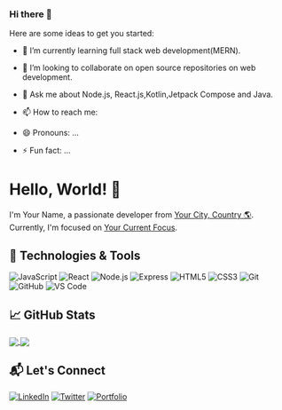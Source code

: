 ### Hi there 👋




Here are some ideas to get you started:

- 🌱 I’m currently learning full stack web development(MERN).
- 👯 I’m looking to collaborate on open source repositories on web development.

- 💬 Ask me about Node.js, React.js,Kotlin,Jetpack Compose and Java.
- 📫 How to reach me: 
- 😄 Pronouns: ...
- ⚡ Fun fact: ...

# Hello, World! 👋

I'm Your Name, a passionate developer from [Your City, Country 🌎](#). Currently, I'm focused on [Your Current Focus](#).

## 🔧 Technologies & Tools

![JavaScript](https://img.shields.io/badge/-JavaScript-F7DF1E?style=flat-square&logo=javascript&logoColor=black)
![React](https://img.shields.io/badge/-React-61DAFB?style=flat-square&logo=react&logoColor=white)
![Node.js](https://img.shields.io/badge/-Node.js-339933?style=flat-square&logo=node.js&logoColor=white)
![Express](https://img.shields.io/badge/-Express-000000?style=flat-square&logo=express&logoColor=white)
![HTML5](https://img.shields.io/badge/-HTML5-E34F26?style=flat-square&logo=html5&logoColor=white)
![CSS3](https://img.shields.io/badge/-CSS3-1572B6?style=flat-square&logo=css3&logoColor=white)
![Git](https://img.shields.io/badge/-Git-F05032?style=flat-square&logo=git&logoColor=white)
![GitHub](https://img.shields.io/badge/-GitHub-181717?style=flat-square&logo=github&logoColor=white)
![VS Code](https://img.shields.io/badge/-VS_Code-007ACC?style=flat-square&logo=visual-studio-code&logoColor=white)

## &#x1f4c8; GitHub Stats

<a href="https://github.com/yourusername">
  <img align="center" src="https://github-readme-stats.vercel.app/api?username=yourusername&show_icons=true&count_private=true&theme=dark" />
</a>
<a href="https://github.com/yourusername">
  <img align="center" src="https://github-readme-stats.vercel.app/api/top-langs/?username=yourusername&theme=dark&layout=compact" />
</a>

## 📬 Let's Connect

[![LinkedIn](https://img.shields.io/badge/-LinkedIn-0077B5?style=flat-square&logo=linkedin&logoColor=white)](https://www.linkedin.com/in/yourusername/)
[![Twitter](https://img.shields.io/badge/-Twitter-1DA1F2?style=flat-square&logo=twitter&logoColor=white)](https://twitter.com/yourusername)
[![Portfolio](https://img.shields.io/badge/-Portfolio-1ABC9C?style=flat-square&logo=react&logoColor=white)](https://yourportfolio.com)

<!-- Optional: Add more badges and sections as per your preference -->

